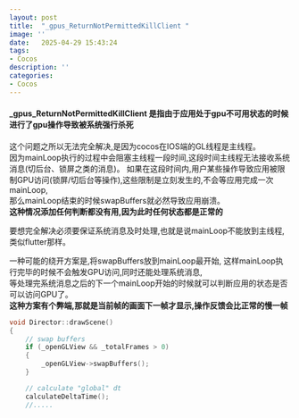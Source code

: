 ```yaml
---
layout: post
title:  "_gpus_ReturnNotPermittedKillClient "
image: ''
date:   2025-04-29 15:43:24
tags:
- Cocos
description: ''
categories: 
- Cocos
---
```

#### _gpus_ReturnNotPermittedKillClient 是指由于应用处于gpu不可用状态的时候进行了gpu操作导致被系统强行杀死

这个问题之所以无法完全解决,是因为cocos在IOS端的GL线程是主线程。  
因为mainLoop执行的过程中会阻塞主线程一段时间,这段时间主线程无法接收系统消息(切后台、锁屏之类的消息)。 
如果在这段时间内,用户某些操作导致应用被限制GPU访问(锁屏/切后台等操作),这些限制是立刻发生的,不会等应用完成一次mainLoop,  
那么mainLoop结束的时候swapBuffers就必然导致应用崩溃。  
__这种情况添加任何判断都没有用,因为此时任何状态都是正常的__

要想完全解决必须要保证系统消息及时处理,也就是说mainLoop不能放到主线程,类似flutter那样。


一种可能的绕开方案是,将swapBuffers放到mainLoop最开始,
这样mainLoop执行完毕的时候不会触发GPU访问,同时还能处理系统消息,  
等处理完系统消息之后的下一个mainLoop开始的时候就可以判断应用的状态是否可以访问GPU了。  
__这种方案有个弊端,那就是当前帧的画面下一帧才显示,操作反馈会比正常的慢一帧__
```c++
void Director::drawScene()
{
    // swap buffers
    if (_openGLView && _totalFrames > 0)
    {
        _openGLView->swapBuffers();
    }

    // calculate "global" dt
    calculateDeltaTime();
    //.....
```